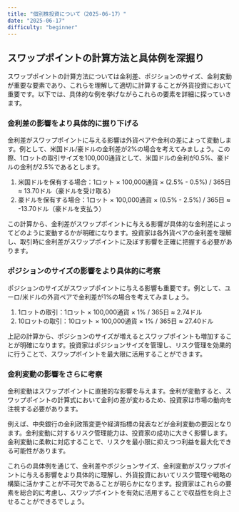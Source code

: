```yaml
---
title: "個別株投資について（2025-06-17）"
date: "2025-06-17"
difficulty: "beginner"
---
```


## スワップポイントの計算方法と具体例を深掘り

スワップポイントの計算方法については金利差、ポジションのサイズ、金利変動が重要な要素であり、これらを理解して適切に計算することが外貨投資において重要です。以下では、具体的な例を挙げながらこれらの要素を詳細に探っていきます。

### 金利差の影響をより具体的に掘り下げる

金利差がスワップポイントに与える影響は外貨ペアや金利の差によって変動します。例として、米国ドル/豪ドルの金利差が2%の場合を考えてみましょう。この際、1ロットの取引サイズを100,000通貨として、米国ドルの金利が0.5%、豪ドルの金利が2.5%であるとします。

1. 米国ドルを保有する場合：1ロット × 100,000通貨 × (2.5% - 0.5%) / 365日 ≈ 13.70ドル（豪ドルを受け取る）
2. 豪ドルを保有する場合：1ロット × 100,000通貨 × (0.5% - 2.5%) / 365日 ≈ -13.70ドル（豪ドルを支払う）

この計算から、金利差がスワップポイントに与える影響が具体的な金利差によってどのように変動するかが明確になります。投資家は各外貨ペアの金利差を理解し、取引時に金利差がスワップポイントに及ぼす影響を正確に把握する必要があります。

### ポジションのサイズの影響をより具体的に考察

ポジションのサイズがスワップポイントに与える影響も重要です。例として、ユーロ/米ドルの外貨ペアで金利差が1%の場合を考えてみましょう。

1. 1ロットの取引：1ロット × 100,000通貨 × 1% / 365日 ≈ 2.74ドル
2. 10ロットの取引：10ロット × 100,000通貨 × 1% / 365日 ≈ 27.40ドル

上記の計算から、ポジションのサイズが増えるとスワップポイントも増加することが明確になります。投資家はポジションサイズを管理し、リスク管理を効果的に行うことで、スワップポイントを最大限に活用することができます。

### 金利変動の影響をさらに考察

金利変動はスワップポイントに直接的な影響を与えます。金利が変動すると、スワップポイントの計算式において金利の差が変わるため、投資家は市場の動向を注視する必要があります。

例えば、中央銀行の金利政策変更や経済指標の発表などが金利変動の要因となります。金利変動に対するリスク管理能力は、投資家の成功に大きく影響します。金利変動に柔軟に対応することで、リスクを最小限に抑えつつ利益を最大化できる可能性があります。

これらの具体例を通じて、金利差やポジションサイズ、金利変動がスワップポイントに与える影響をより具体的に理解し、外貨投資においてリスク管理や戦略の構築に活かすことが不可欠であることが明らかになります。投資家はこれらの要素を総合的に考慮し、スワップポイントを有効に活用することで収益性を向上させることができるでしょう。
